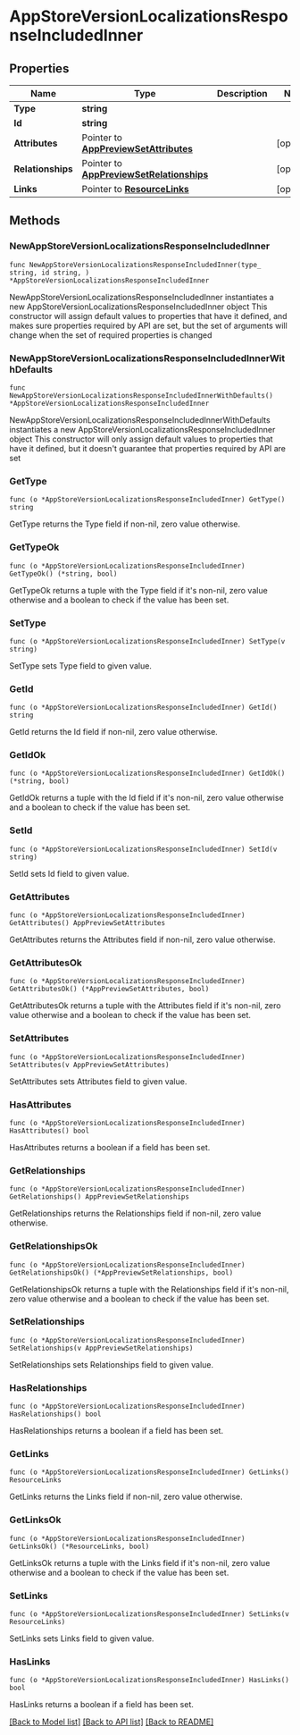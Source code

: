 # AppStoreVersionLocalizationsResponseIncludedInner

## Properties

Name | Type | Description | Notes
------------ | ------------- | ------------- | -------------
**Type** | **string** |  | 
**Id** | **string** |  | 
**Attributes** | Pointer to [**AppPreviewSetAttributes**](AppPreviewSetAttributes.md) |  | [optional] 
**Relationships** | Pointer to [**AppPreviewSetRelationships**](AppPreviewSetRelationships.md) |  | [optional] 
**Links** | Pointer to [**ResourceLinks**](ResourceLinks.md) |  | [optional] 

## Methods

### NewAppStoreVersionLocalizationsResponseIncludedInner

`func NewAppStoreVersionLocalizationsResponseIncludedInner(type_ string, id string, ) *AppStoreVersionLocalizationsResponseIncludedInner`

NewAppStoreVersionLocalizationsResponseIncludedInner instantiates a new AppStoreVersionLocalizationsResponseIncludedInner object
This constructor will assign default values to properties that have it defined,
and makes sure properties required by API are set, but the set of arguments
will change when the set of required properties is changed

### NewAppStoreVersionLocalizationsResponseIncludedInnerWithDefaults

`func NewAppStoreVersionLocalizationsResponseIncludedInnerWithDefaults() *AppStoreVersionLocalizationsResponseIncludedInner`

NewAppStoreVersionLocalizationsResponseIncludedInnerWithDefaults instantiates a new AppStoreVersionLocalizationsResponseIncludedInner object
This constructor will only assign default values to properties that have it defined,
but it doesn't guarantee that properties required by API are set

### GetType

`func (o *AppStoreVersionLocalizationsResponseIncludedInner) GetType() string`

GetType returns the Type field if non-nil, zero value otherwise.

### GetTypeOk

`func (o *AppStoreVersionLocalizationsResponseIncludedInner) GetTypeOk() (*string, bool)`

GetTypeOk returns a tuple with the Type field if it's non-nil, zero value otherwise
and a boolean to check if the value has been set.

### SetType

`func (o *AppStoreVersionLocalizationsResponseIncludedInner) SetType(v string)`

SetType sets Type field to given value.


### GetId

`func (o *AppStoreVersionLocalizationsResponseIncludedInner) GetId() string`

GetId returns the Id field if non-nil, zero value otherwise.

### GetIdOk

`func (o *AppStoreVersionLocalizationsResponseIncludedInner) GetIdOk() (*string, bool)`

GetIdOk returns a tuple with the Id field if it's non-nil, zero value otherwise
and a boolean to check if the value has been set.

### SetId

`func (o *AppStoreVersionLocalizationsResponseIncludedInner) SetId(v string)`

SetId sets Id field to given value.


### GetAttributes

`func (o *AppStoreVersionLocalizationsResponseIncludedInner) GetAttributes() AppPreviewSetAttributes`

GetAttributes returns the Attributes field if non-nil, zero value otherwise.

### GetAttributesOk

`func (o *AppStoreVersionLocalizationsResponseIncludedInner) GetAttributesOk() (*AppPreviewSetAttributes, bool)`

GetAttributesOk returns a tuple with the Attributes field if it's non-nil, zero value otherwise
and a boolean to check if the value has been set.

### SetAttributes

`func (o *AppStoreVersionLocalizationsResponseIncludedInner) SetAttributes(v AppPreviewSetAttributes)`

SetAttributes sets Attributes field to given value.

### HasAttributes

`func (o *AppStoreVersionLocalizationsResponseIncludedInner) HasAttributes() bool`

HasAttributes returns a boolean if a field has been set.

### GetRelationships

`func (o *AppStoreVersionLocalizationsResponseIncludedInner) GetRelationships() AppPreviewSetRelationships`

GetRelationships returns the Relationships field if non-nil, zero value otherwise.

### GetRelationshipsOk

`func (o *AppStoreVersionLocalizationsResponseIncludedInner) GetRelationshipsOk() (*AppPreviewSetRelationships, bool)`

GetRelationshipsOk returns a tuple with the Relationships field if it's non-nil, zero value otherwise
and a boolean to check if the value has been set.

### SetRelationships

`func (o *AppStoreVersionLocalizationsResponseIncludedInner) SetRelationships(v AppPreviewSetRelationships)`

SetRelationships sets Relationships field to given value.

### HasRelationships

`func (o *AppStoreVersionLocalizationsResponseIncludedInner) HasRelationships() bool`

HasRelationships returns a boolean if a field has been set.

### GetLinks

`func (o *AppStoreVersionLocalizationsResponseIncludedInner) GetLinks() ResourceLinks`

GetLinks returns the Links field if non-nil, zero value otherwise.

### GetLinksOk

`func (o *AppStoreVersionLocalizationsResponseIncludedInner) GetLinksOk() (*ResourceLinks, bool)`

GetLinksOk returns a tuple with the Links field if it's non-nil, zero value otherwise
and a boolean to check if the value has been set.

### SetLinks

`func (o *AppStoreVersionLocalizationsResponseIncludedInner) SetLinks(v ResourceLinks)`

SetLinks sets Links field to given value.

### HasLinks

`func (o *AppStoreVersionLocalizationsResponseIncludedInner) HasLinks() bool`

HasLinks returns a boolean if a field has been set.


[[Back to Model list]](../README.md#documentation-for-models) [[Back to API list]](../README.md#documentation-for-api-endpoints) [[Back to README]](../README.md)


